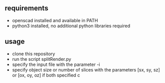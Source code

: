## requirements 
- openscad installed and available in PATH
- python3 installed, no additional python libraries required

## usage
- clone this repository
- run the script splitRender.py 
- specify the input file with the parameter -i
- specify object size or number of slices with the parameters [sx, sy, sz] or [ox, oy, oz] if both specified c


